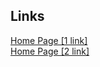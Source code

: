## Links

<a href="https://pet-binary.web.app">Home Page [1 link]</a> \
<a href="https://pet-binary.firebaseapp.com">Home Page [2 link]</a>
